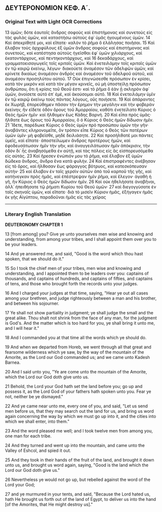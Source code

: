 ## ΔΕΥΤΕΡΟΝΟΜΙΟΝ ΚΕΦ. Α´.

### Original Text with Light OCR Corrections

13 ὑμῶν; δότε ἑαυτοῖς ἄνδρας σοφοὺς καὶ ἐπιστήμονας καὶ συνετοὺς εἰς τὰς φυλὰς ὑμῶν, καὶ καταστήσω αὐτοὺς ἐφ᾽ ὑμᾶς ἡγουμένους ὑμῶν.
14 Καὶ ἀπεκρίθητέ μοι, καὶ εἴπατε· καλὸν τὸ ῥῆμα ὃ ἐλάλησας ποιῆσαι.
15 Καὶ ἔλαβον τοὺς ἀρχιφύλους ἐξ ὑμῶν ἄνδρας σοφοὺς καὶ ἐπιστήμονας καὶ συνετοὺς, καὶ κατέστησα αὐτοὺς ἡγεῖσθαι ἐφ᾽ ὑμῶν χιλιάρχους, καὶ ἑκατοντάρχους, καὶ πεντηκοντάρχους, καὶ
16 δεκαδάρχους, καὶ γραμματοεισαγωγεῖς τοῖς κριταῖς ὑμῶν. Καὶ ἐνετειλάμην τοῖς κριταῖς ὑμῶν ἐν τῷ καιρῷ ἐκείνῳ, λέγων· διακούετε ἀναμέσον τῶν ἀδελφῶν ὑμῶν, καὶ κρίνετε δικαίως ἀναμέσον ἀνδρὸς καὶ ἀναμέσον τοῦ ἀδελφοῦ αὐτοῦ, καὶ ἀναμέσον προσηλύτου αὐτοῦ.
17 Οὐκ ἐπιγνώσεσθε πρόσωπον ἐν κρίσει, κατὰ τὸν μικρὸν καὶ κατὰ τὸν μέγαν κρινεῖς, οὐ μὴ ὑποστείλῃ πρόσωπον ἀνθρώπου, ὅτι ἡ κρίσις τοῦ Θεοῦ ἐστι· καὶ τὸ ῥῆμα ὃ ἐὰν ᾖ σκληρὸν ἀφ᾽ ὑμῶν, ἀνοίσετε αὐτὸ ἐπ᾽ ἐμὲ, καὶ ἀκούσομαι αὐτό.
18 Καὶ ἐνετειλάμην ὑμῖν ἐν τῷ καιρῷ ἐκείνῳ τοὺς πάντας λόγους, οὓς ποιήσετε.
19 Καὶ ἀπάραντες ἐκ Χωρήβ, ἐπορεύθημεν πᾶσαν τὴν ἔρημον τὴν μεγάλην καὶ τὴν φοβερὰν ἐκείνην, ἣν εἴδετε ὁδὸν ὄρους τοῦ Ἀμορραίου, καθότι ἐνετείλατο Κύριος ὁ Θεὸς ἡμῶν ἡμῖν· καὶ ἤλθομεν ἕως Κάδης Βαρνή.
20 Καὶ εἶπα πρὸς ὑμᾶς· ἤλθατε ἕως ὄρους τοῦ Ἀμορραίου, ὃ ὁ Κύριος ὁ Θεὸς ἡμῶν δίδωσιν ἡμῖν.
21 Ἴδετε, παρέδωκε Κύριος ὁ Θεὸς ὑμῶν πρὸ προσώπου ὑμῶν τὴν γῆν· ἀναβάντες κληρονομεῖτε, ὃν τρόπον εἶπε Κύριος ὁ Θεὸς τῶν πατέρων ὑμῶν ὑμῖν· μὴ φοβεῖσθε, μηδὲ δειλιάσητε.
22 Καὶ προσήλθατέ μοι πάντες ὑμεῖς, καὶ εἴπατε· ἀποστείλωμεν ἄνδρας προτέρους ἡμῶν, καὶ ἐφοδευσάτωσαν ἡμῖν τὴν γῆν, καὶ ἀναγγειλάτωσαν ἡμῖν ἀπόκρισιν, τὴν ὁδὸν δι᾽ ἧς ἀναβησόμεθα ἐν αὐτῇ, καὶ τὰς πόλεις εἰς ἃς εἰσπορευσόμεθα εἰς αὐτάς.
23 Καὶ ἤρεσεν ἐνώπιόν μου τὸ ῥῆμα, καὶ ἔλαβον ἐξ ὑμῶν δώδεκα ἄνδρας, ἄνδρα ἕνα κατὰ φυλήν.
24 Καὶ ἐπιστραφέντες ἀνέβησαν εἰς τὸ ὄρος, καὶ ἤλθοσαν ἕως φάραγγος βότρυος, καὶ κατεσκόπευσαν αὐτήν·
25 καὶ ἔλαβον ἐν ταῖς χερσὶν αὐτῶν ἀπὸ τοῦ καρποῦ τῆς γῆς, καὶ κατήνεγκαν πρὸς ἡμᾶς, καὶ ἐπέστρεψαν ἡμῖν ῥῆμα, καὶ ἔλεγον· ἀγαθὴ ἡ γῆ, ἣν Κύριος ὁ Θεὸς ἡμῶν δίδωσιν ἡμῖν.
26 Καὶ οὐκ ἠθελήσατε ἀναβῆναι, ἀλλ᾽ ἠπειθήσατε τῷ ῥήματι Κυρίου τοῦ Θεοῦ ὑμῶν·
27 καὶ διεγογγύσατε ἐν ταῖς σκηναῖς ὑμῶν, καὶ εἴπατε· διὰ τὸ μισεῖν Κύριον ἡμᾶς, ἐξήγαγεν ἡμᾶς ἐκ γῆς Αἰγύπτου, παραδοῦναι ἡμᾶς εἰς τὰς χεῖρας

---

### Literary English Translation

**DEUTERONOMY CHAPTER 1**

13 [from among] you? Give ye unto yourselves men wise and knowing and understanding, from among your tribes, and I shall appoint them over you to be your leaders.

14 And ye answered me, and said, "Good is the word which thou hast spoken, that we should do it."

15 So I took the chief men of your tribes, men wise and knowing and understanding, and I appointed them to be leaders over you: captains of thousands, and captains of hundreds, and captains of fifties, and captains of tens, and those who brought forth the records unto your judges.

16 And I charged your judges at that time, saying, "Hear ye out all cases among your brethren, and judge righteously between a man and his brother, and between his sojourner.

17 Ye shall not show partiality in judgment; ye shall judge the small and the great alike. Thou shalt not shrink from the face of any man, for the judgment is God's. And the matter which is too hard for you, ye shall bring it unto me, and I will hear it."

18 And I commanded you at that time all the words which ye should do.

19 And when we departed from Horeb, we went through all that great and fearsome wilderness which ye saw, by the way of the mountain of the Amorite, as the Lord our God commanded us; and we came unto Kadesh Barnea.

20 And I said unto you, "Ye are come unto the mountain of the Amorite, which the Lord our God doth give unto us.

21 Behold, the Lord your God hath set the land before you; go up and possess it, as the Lord God of your fathers hath spoken unto you. Fear ye not, neither be ye dismayed."

22 And ye came near unto me, every one of you, and said, "Let us send men before us, that they may search out the land for us, and bring us word again concerning the way by which we must go up into it, and the cities into which we shall enter, into them."

23 And the word pleased me well; and I took twelve men from among you, one man for each tribe.

24 And they turned and went up into the mountain, and came unto the Valley of Eshcol, and spied it out.

25 And they took in their hands of the fruit of the land, and brought it down unto us, and brought us word again, saying, "Good is the land which the Lord our God doth give us."

26 Nevertheless ye would not go up, but rebelled against the word of the Lord your God;

27 and ye murmured in your tents, and said, "Because the Lord hated us, hath He brought us forth out of the land of Egypt, to deliver us into the hand [of the Amorites, that He might destroy us]."